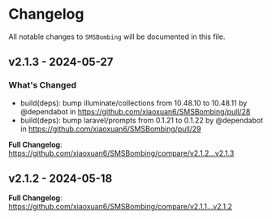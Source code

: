 # Changelog

All notable changes to `SMSBombing` will be documented in this file.

## v2.1.3 - 2024-05-27

### What's Changed

* build(deps): bump illuminate/collections from 10.48.10 to 10.48.11 by @dependabot in https://github.com/xiaoxuan6/SMSBombing/pull/28
* build(deps): bump laravel/prompts from 0.1.21 to 0.1.22 by @dependabot in https://github.com/xiaoxuan6/SMSBombing/pull/29

**Full Changelog**: https://github.com/xiaoxuan6/SMSBombing/compare/v2.1.2...v2.1.3

## v2.1.2 - 2024-05-18

**Full Changelog**: https://github.com/xiaoxuan6/SMSBombing/compare/v2.1.1...v2.1.2
